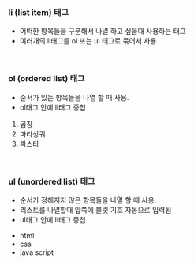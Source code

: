 ### li (list item) 태그
- 어떠한 항목들을 구분해서 나열 하고 싶을때 사용하는 태그
- 여러개의 li태그를 ol 또는 ul 태그로 묶어서 사용.

<br/>

### ol (ordered list) 태그
- 순서가 있는 항목들을 나열 할 때 사용.
- ol태그 안에 li태그 중첩

<ol>
  <li>곱창</li>
  <li>마라상궈</li>
  <li>파스타</li>
</ol>

<br/>

### ul (unordered list) 태그
- 순서가 정해지지 않은 항목들을 나열 할 때 사용.
- 리스트를 나열할때 앞쪽에 블릿 기호 자동으로 입력됨
- ul태그 안에 li태그 중첩

<ul>
  <li>html</li>
  <li>css</li>
  <li>java script</li>
</ul>
